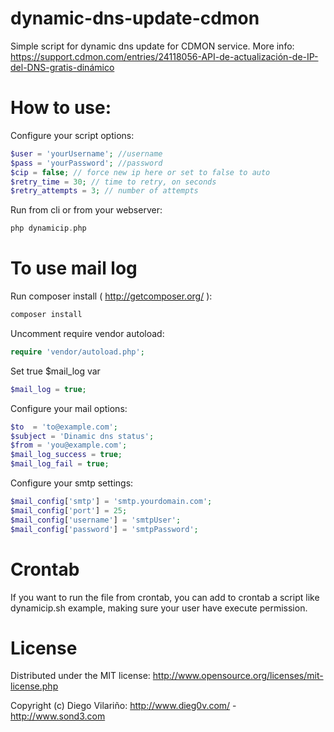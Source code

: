dynamic-dns-update-cdmon
========================
Simple script for dynamic dns update for CDMON service. More info:
https://support.cdmon.com/entries/24118056-API-de-actualización-de-IP-del-DNS-gratis-dinámico

How to use:
========================
Configure your script options:
```php
$user = 'yourUsername'; //username
$pass = 'yourPassword'; //password
$cip = false; // force new ip here or set to false to auto
$retry_time = 30; // time to retry, on seconds
$retry_attempts = 3; // number of attempts
```

Run from cli or from  your webserver:
```php
php dynamicip.php
```

To use mail log
========================
Run composer install ( http://getcomposer.org/ ):
```php
composer install
```

Uncomment require vendor autoload:
```php
require 'vendor/autoload.php';
```

Set true $mail_log var
```php
$mail_log = true;
```

Configure your mail options:
```php
$to  = 'to@example.com';
$subject = 'Dinamic dns status';
$from = 'you@example.com';
$mail_log_success = true;
$mail_log_fail = true;
```

Configure your smtp settings:
```php
$mail_config['smtp'] = 'smtp.yourdomain.com';
$mail_config['port'] = 25;
$mail_config['username'] = 'smtpUser';
$mail_config['password'] = 'smtpPassword';
```

Crontab
========================
If you want to run the file from crontab, you can add to crontab a script like dynamicip.sh example, making sure your user have execute permission.

License
========================
Distributed under the MIT license: http://www.opensource.org/licenses/mit-license.php

Copyright (c) Diego Vilariño: http://www.dieg0v.com/ - http://www.sond3.com

